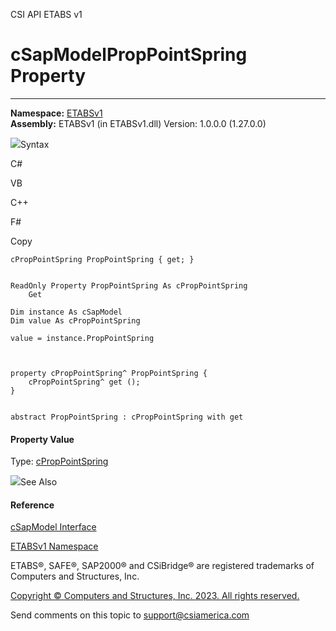 ﻿

CSI API ETABS v1

# cSapModelPropPointSpring Property  
  
---  
  
**Namespace:** [ETABSv1](2780f1b8-2033-5289-2298-1cdb2a7508d9.htm)  
**Assembly:** ETABSv1 (in ETABSv1.dll) Version: 1.0.0.0 (1.27.0.0)

![](../icons/SectionExpanded.png)Syntax

C#

VB

C++

F#

Copy

    
    
    cPropPointSpring PropPointSpring { get; }
    
    
    ReadOnly Property PropPointSpring As cPropPointSpring
    	Get
    
    Dim instance As cSapModel
    Dim value As cPropPointSpring
    
    value = instance.PropPointSpring
    
    
    
    property cPropPointSpring^ PropPointSpring {
    	cPropPointSpring^ get ();
    }
    
    
    abstract PropPointSpring : cPropPointSpring with get
    

#### Property Value

Type: [cPropPointSpring](5aebc0c8-513b-c181-6c46-9a290a96c99b.htm)

![](../icons/SectionExpanded.png)See Also

#### Reference

[cSapModel Interface](fe0b0096-9fef-56a3-9d57-cdef76e0f611.htm)

[ETABSv1 Namespace](2780f1b8-2033-5289-2298-1cdb2a7508d9.htm)

ETABS®, SAFE®, SAP2000® and CSiBridge® are registered trademarks of Computers
and Structures, Inc.  

[Copyright © Computers and Structures, Inc. 2023. All rights
reserved.](http://www.csiamerica.com)

Send comments on this topic to
[support@csiamerica.com](mailto:support%40csiamerica.com?Subject=CSI%20API%20ETABS%20v1)

